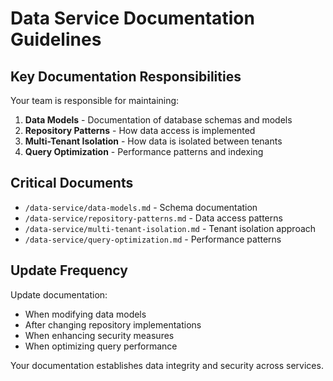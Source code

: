 # Data Service Documentation Guidelines

## Key Documentation Responsibilities

Your team is responsible for maintaining:

1. **Data Models** - Documentation of database schemas and models
2. **Repository Patterns** - How data access is implemented
3. **Multi-Tenant Isolation** - How data is isolated between tenants
4. **Query Optimization** - Performance patterns and indexing

## Critical Documents

- `/data-service/data-models.md` - Schema documentation
- `/data-service/repository-patterns.md` - Data access patterns
- `/data-service/multi-tenant-isolation.md` - Tenant isolation approach
- `/data-service/query-optimization.md` - Performance patterns

## Update Frequency

Update documentation:
- When modifying data models
- After changing repository implementations
- When enhancing security measures
- When optimizing query performance

Your documentation establishes data integrity and security across services.
